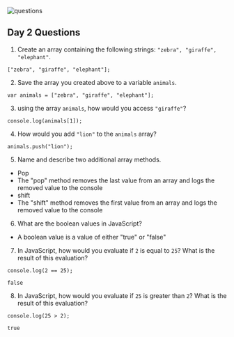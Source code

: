 ![questions](https://citydadsgroup.com/nyc/wp-content/uploads/sites/2/2017/06/questions-scrabble.jpg)

## Day 2 Questions

1. Create an array containing the following strings: `"zebra", "giraffe", "elephant"`.
```
["zebra", "giraffe", "elephant"];
```
2. Save the array you created above to a variable `animals`.
```
var animals = ["zebra", "giraffe", "elephant"];
```
3. using the array `animals`, how would you access `"giraffe"`?
```
console.log(animals[1]);
```
4. How would you add `"lion"` to the `animals` array?
```
animals.push("lion");
```
5. Name and describe two additional array methods.
- Pop
- The "pop" method removes the last value from an array and logs the removed value to the console
- shift
- The "shift" method removes the first value from an array and logs the removed value to the console
6. What are the boolean values in JavaScript?
- A boolean value is a value of either "true" or "false"
7. In JavaScript, how would you evaluate if `2` is equal to `25`? What is the result of this evaluation?
```
console.log(2 == 25);

false
```
8. In JavaScript, how would you evaluate if `25` is greater than `2`? What is the result of this evaluation?
```
console.log(25 > 2);

true
```
